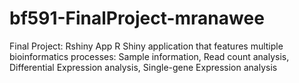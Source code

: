 # bf591-FinalProject-mranawee
Final Project: Rshiny App
R Shiny application that features multiple bioinformatics processes:
  Sample information,
  Read count analysis,
  Differential Expression analysis,
  Single-gene Expression analysis
